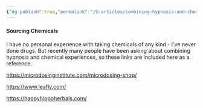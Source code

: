 ```yaml
---
{"dg-publish":true,"permalink":"/5-articles/combining-hypnosis-and-chemicals/","updated":"2024-12-20T06:16:35.807+08:00"}
---
```



#### Sourcing Chemicals

I have no personal experience with taking chemicals of any kind - I've never done drugs. But recently many people have been asking about combining hypnosis and chemical experiences, so these links are included here as a reference.

https://microdosinginstitute.com/microdosing-shop/

https://www.leafly.com/

https://happyhippoherbals.com/